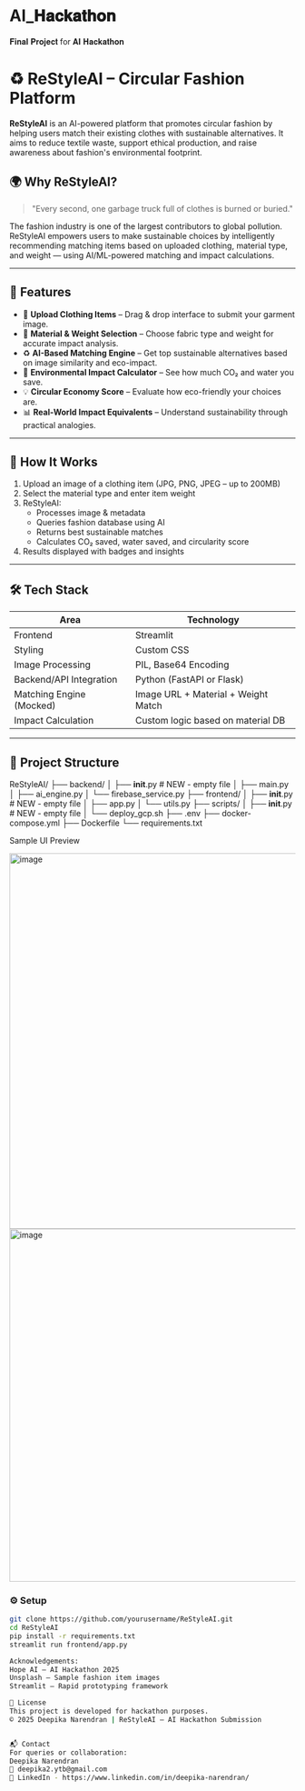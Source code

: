# AI_𝐇𝐚𝐜𝐤𝐚𝐭𝐡𝐨𝐧
𝐅𝐢𝐧𝐚𝐥 𝐏𝐫𝐨𝐣𝐞𝐜𝐭 for 𝐀𝐈 𝐇𝐚𝐜𝐤𝐚𝐭𝐡𝐨𝐧
# ♻️ ReStyleAI – Circular Fashion Platform

**ReStyleAI** is an AI-powered platform that promotes circular fashion by helping users match their existing clothes with sustainable alternatives. It aims to reduce textile waste, support ethical production, and raise awareness about fashion's environmental footprint.

## 🌍 Why ReStyleAI?

> "Every second, one garbage truck full of clothes is burned or buried."

The fashion industry is one of the largest contributors to global pollution. ReStyleAI empowers users to make sustainable choices by intelligently recommending matching items based on uploaded clothing, material type, and weight — using AI/ML-powered matching and impact calculations.

---

## 🚀 Features

- 📸 **Upload Clothing Items** – Drag & drop interface to submit your garment image.
- 🧵 **Material & Weight Selection** – Choose fabric type and weight for accurate impact analysis.
- ♻️ **AI-Based Matching Engine** – Get top sustainable alternatives based on image similarity and eco-impact.
- 🌱 **Environmental Impact Calculator** – See how much CO₂ and water you save.
- 💡 **Circular Economy Score** – Evaluate how eco-friendly your choices are.
- 📊 **Real-World Impact Equivalents** – Understand sustainability through practical analogies.

---

## 🧠 How It Works

1. Upload an image of a clothing item (JPG, PNG, JPEG – up to 200MB)
2. Select the material type and enter item weight
3. ReStyleAI:
   - Processes image & metadata
   - Queries fashion database using AI
   - Returns best sustainable matches
   - Calculates CO₂ saved, water saved, and circularity score
4. Results displayed with badges and insights

---

## 🛠️ Tech Stack

| Area                     | Technology                        |
|--------------------------|------------------------------------|
| Frontend                 | Streamlit                          |
| Styling                  | Custom CSS                         |
| Image Processing         | PIL, Base64 Encoding               |
| Backend/API Integration  | Python (FastAPI or Flask)          |
| Matching Engine (Mocked) | Image URL + Material + Weight Match|
| Impact Calculation       | Custom logic based on material DB  |

---

## 📁 Project Structure

ReStyleAI/
├── backend/
│   ├── __init__.py      # NEW - empty file
│   ├── main.py
│   ├── ai_engine.py
│   └── firebase_service.py
├── frontend/
│   ├── __init__.py      # NEW - empty file
│   ├── app.py
│   └── utils.py
├── scripts/
│   ├── __init__.py      # NEW - empty file
│   └── deploy_gcp.sh
├── .env
├── docker-compose.yml
├── Dockerfile
└── requirements.txt

Sample UI Preview

<img width="954" height="661" alt="image" src="https://github.com/user-attachments/assets/f73acf96-f486-4db6-8350-ee2fcd5c1200" />
<img width="949" height="621" alt="image" src="https://github.com/user-attachments/assets/d7d1ab86-e195-43b6-8f4f-2d405b7a4581" />

### ⚙️ Setup

```bash
git clone https://github.com/yourusername/ReStyleAI.git
cd ReStyleAI
pip install -r requirements.txt
streamlit run frontend/app.py

Acknowledgements:
Hope AI – AI Hackathon 2025
Unsplash – Sample fashion item images
Streamlit – Rapid prototyping framework

📃 License
This project is developed for hackathon purposes.
© 2025 Deepika Narendran | ReStyleAI – AI Hackathon Submission


📬 Contact
For queries or collaboration:
Deepika Narendran
📧 deepika2.ytb@gmail.com
🔗 LinkedIn - https://www.linkedin.com/in/deepika-narendran/





